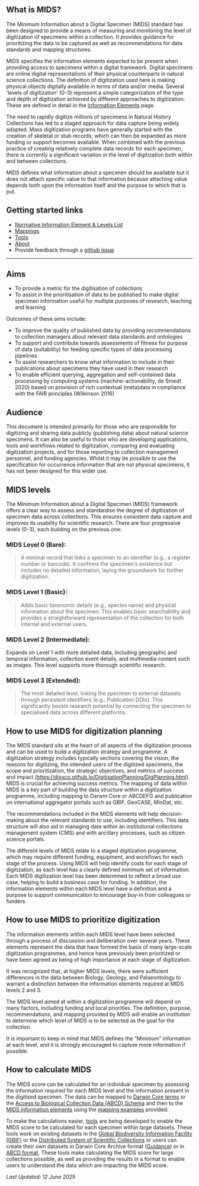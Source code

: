 ## What is MIDS?

The Minimum Information about a Digital Specimen (MIDS) standard has been designed to provide a means of measuring and monitoring the level of digitization of specimens within a collection. It provides guidance for prioritizing the data to be captured as well as recommendations for data standards and mapping structures.

MIDS specifies the information elements expected to be present when providing access to specimens within a digital framework. Digital specimens are online digital representations of their physical counterparts in natural science collections. The definition of digitization used here is making physical objects digitally available in terms of data and/or media. Several 'levels of digitization' (0-3) represent a simple categorization of the type and depth of digitization achieved by different approaches to digitization. These are defined in detail in the [Information Elements](https://tdwg.github.io/mids/information-elements/index.html) page.

The need to rapidly digitize millions of specimens in Natural History Collections has led to a staged approach for data capture being widely adopted. Mass digitization programs have generally started with the creation of skeletal or stub records, which can then be expanded as more funding or support becomes available. When combined with the previous practice of creating relatively complete data records for each specimen, there is currently a significant variation in the level of digitization both within and between collections.

MIDS defines what information about a specimen should be available but it does not attach specific value to that information because attaching value depends both upon the information itself and the purpose to which that is put.

Getting started links[](#getting-started)
-----------------------------------
*   [Normative Information Element & Levels List](https://tdwg.github.io/mids/information-elements/index.html)
*   [Mappings](https://tdwg.github.io/mids/mappings/index.html)
*   [Tools](https://tdwg.github.io/mids/resources/index.html)
*   [About](https://tdwg.github.io/mids/about/index.html)
*   Provide feedback through a [github issue](https://github.com/tdwg/mids/issues)

-------------
## Aims

- To provide a metric for the digitisation of collections
- To assist in the prioritisation of data to be published to make digital specimen information useful for multiple purposes of research, teaching and learning

Outcomes of these aims include:

- To improve the quality of published data by providing recommendations to collection managers about relevant data standards and ontologies
- To support and contribute towards assessments of fitness for purpose of data (suitability) for feeding specific types of data processing pipelines
- To assist researchers to know what information to include in their publications about specimens they have used in their research
- To enable efficient querying, aggregation and self-contained data processing by computing systems (machine-actionability, de Smedt 2020) based on provision of rich contextual (meta)data in compliance with the FAIR principles (Wilkinson 2016)


## Audience

This document is intended primarily for those who are responsible for digitizing and sharing data publicly (publishing data) about natural science specimens. It can also be useful to those who are developing applications, tools and workflows related to digitization, comparing and evaluating digitization projects, and for those reporting to collection management personnel, and funding agencies. Whilst it may be possible to use the specification for occurrence information that are not physical specimens, it has not been designed for this wider use.

## MIDS levels

The Minimum Information about a Digital Specimen (MIDS) framework offers a clear way to assess and standardise the degree of digitization of specimen data across collections. This ensures consistent data capture and improves its usability for scientific research. There are four progressive levels (0-3), each building on the previous one:

### MIDS Level 0 (Bare):

> A minimal record that links a specimen to an identifier (e.g., a register number or barcode). It confirms the specimen's existence but includes no detailed information, laying the groundwork for further digitization.

### MIDS Level 1 (Basic):

> Adds basic taxonomic details (e.g., species name) and physical information about the specimen. This enables basic searchability and provides a straightforward representation of the collection for both internal and external users.

### MIDS Level 2 (Intermediate):

Expands on Level 1 with more detailed data, including geographic and temporal information, collection event details, and multimedia content such as images. This level supports more thorough scientific research.

### MIDS Level 3 (Extended):

> The most detailed level, linking the specimen to external datasets through persistent identifiers (e.g., Publication DOIs). This significantly boosts research potential by connecting the specimen to specialised data across different platforms.

## How to use MIDS for digitization planning

The MIDS standard sits at the heart of all aspects of the digitization process and can be used to build a digitization strategy and programme. A digitization strategy includes typically sections covering the vision, the reasons for digitizing, the intended users of the digitized specimens, the scope and prioritization, the strategic objectives, and metrics of success and impact (https://dissco.github.io/DigitisationPlanning/DigPlanning.html). MIDS is crucial for achieving success metrics. The mapping of data within MIDS is a key part of building the data structure within a digitization programme, including mapping to Darwin Core or ABCDEFG and publication on international aggregator portals such as GBIF, GeoCASE, MinDat, etc.

The recommendations included in the MIDS elements will help decision-making about the relevant standards to use, including identifiers. This data structure will also aid in managing data within an institutional collections management system (CMS) and with ancillary processes, such as citizen science portals.

The different levels of MIDS relate to a staged digitization programme, which may require different funding, equipment, and workflows for each stage of the process. Using MIDS will help identify costs for each stage of digitization, as each level has a clearly defined minimum set of information. Each MIDS digitization level has been determined to reflect a broad use case, helping to build a business case for funding. In addition, the information elements within each MIDS level have a definition and a purpose to support communication to encourage buy-in from colleagues or funders.

## How to use MIDS to prioritize digitization

The information elements within each MIDS level have been selected through a process of discussion and deliberation over several years. These elements represent the data that have formed the basis of many large-scale digitization programmes, and hence have previously been prioritized or have been agreed as being of high importance at each stage of digitization.

It was recognized that, at higher MIDS levels, there were sufficient differences in the data between Biology, Geology, and Palaeontology to warrant a distinction between the information elements required at MIDS levels 2 and 3.

The MIDS level aimed at within a digitization programme will depend on many factors, including funding and local priorities. The definition, purpose, recommendations, and mapping provided by MIDS will enable an institution to determine which level of MIDS is to be selected as the goal for the collection.

It is important to keep in mind that MIDS defines the “Minimum” information at each level, and it is strongly encouraged to capture more information if possible.

## How to calculate MIDS

The MIDS score can be calculated for an individual specimen by assessing the information required for each MIDS level and the information present in the digitised specimen. The data can be mapped to [Darwin Core terms](https://www.tdwg.org/standards/dwc/) or the [Access to Biological Collection Data (ABCD) Schema](https://www.tdwg.org/standards/abcd/) and then to the [MIDS information elements](https://tdwg.github.io/mids/information-elements/index.html) using the [mapping examples](https://tdwg.github.io/mids/mappings/index.html) provided.

To make the calculations easier, [tools](https://tdwg.github.io/mids/tools/index.html) are being developed to enable the MIDS score to be calculated for each specimen within large datasets. These tools work on existing datasets in the [Global Biodiversity Information Facility (GBIF)](https://www.gbif.org/) or the [Distributed System of Scientific Collections](https://www.dissco.eu/) or users can create their own datasets in Darwin Core Archive format ([Guidance](https://ipt.gbif.org/manual/en/ipt/latest/dwca-guide)) or in [ABCD format](https://www.tdwg.org/standards/abcd/). These tools make calculating the MIDS score for large collections possible, as well as providing the results in a format to enable users to understand the data which are impacting the MIDS score.

*Last Updated: 12 June 2025*
